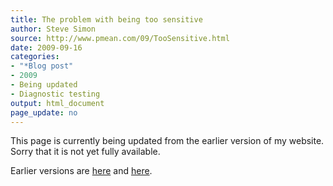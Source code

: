 ```yaml
---
title: The problem with being too sensitive
author: Steve Simon
source: http://www.pmean.com/09/TooSensitive.html
date: 2009-09-16
categories:
- "*Blog post"
- 2009
- Being updated
- Diagnostic testing
output: html_document
page_update: no
---
```


This page is currently being updated from the earlier version of my website. Sorry that it is not yet fully available.

<!---More--->

Earlier versions are [here][sim1] and [here][sim2].

[sim1]: http://www.pmean.com/09/TooSensitive.html
[sim2]: http://new.pmean.com/too-sensitive/
